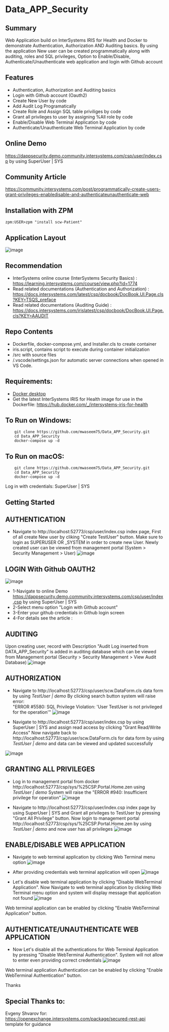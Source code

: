 # Data_APP_Security

## Summary
Web Application build on InterSystems IRIS for Health and Docker to demonstrate Authentication, Authorization AND Auditing basics.
By using the application New user can be created programmatically along with auditing, roles and SQL privileges, Option to Enable/Disable, Authenticate/Unauthenticate web application and login with Github account

## Features
* Authentication, Authorization and Auditing basics
* Login with Github account (Oauth2)
* Create New User by code
* Add Audit Log Programatically
* Create Role and Assign SQL table priviliges by code
* Grant all privileges to user by assigning %All role by code
* Enable/Disable Web Terminal Application by code
* Authenticate/Unauthenticate Web Terminal Application by code

## Online Demo
https://dappsecurity.demo.community.intersystems.com/csp/user/index.csp by using SuperUser | SYS
## Community Article
https://community.intersystems.com/post/programmatically-create-users-grant-privileges-enabledisable-and-authenticateunauthenticate-web

## Installation with ZPM
```
zpm:USER>zpm "install scw-Patient"
```
## Application Layout
![image](https://user-images.githubusercontent.com/18219467/143904440-21d604b6-43e5-46f6-b19f-0f3292aa5152.png)

## Recommendation 
 * InterSystems online course (InterSystems Security Basics) : https://learning.intersystems.com/course/view.php?id=1774 
 * Read related documentations (Authentication and Authorization) : https://docs.intersystems.com/latest/csp/docbook/DocBook.UI.Page.cls?KEY=TSQS_preface
 * Read related documentations (Auditing Guide) : https://docs.intersystems.com/irislatest/csp/docbook/DocBook.UI.Page.cls?KEY=AAUDIT

## Repo Contents   
* Dockerfile, docker-compose.yml, and Installer.cls to create container
* iris.script, contains script to execute during container initialization 
* /src with source files 
* /.vscode/settings.json for automatic server connections when opened in VS Code.

## Requirements:  
* [Docker desktop]( https://www.docker.com/products/docker-desktop)
* Get the latest InterSystems IRIS for Health image for use in the Dockerfile: https://hub.docker.com/_/intersystems-iris-for-health  

## To Run on Windows:  
```
	git clone https://github.com/mwaseem75/Data_APP_Security.git  
	cd Data_APP_Security  
	docker-compose up -d  
```
## To Run on macOS:  

```
	git clone https://github.com/mwaseem75/Data_APP_Security.git 
	cd Data_APP_Security 
	docker-compose up -d  
```
Log in with credentials: SuperUser | SYS


## Getting Started 

## AUTHENTICATION
* Navigate to http://localhost:52773/csp/user/index.csp index page, First of all create New user by cliking "Create TestUser" button. Make sure to login as SUPERUSER OR _SYSTEM in order to create new User.
Newly created user can be viewed from management portal (System > Security Management > User)
![image](https://user-images.githubusercontent.com/18219467/143899649-a1f630de-fff5-4e08-ae11-30185c83b718.png)

## LOGIN With Github OAUTH2
![image](https://user-images.githubusercontent.com/18219467/144722058-47423b00-f862-4e21-811b-316e7becc684.png)
* 1-Navigate to online Demo https://dappsecurity.demo.community.intersystems.com/csp/user/index.csp by using SuperUser | SYS
* 2-Select menu option "Login with Github account" 
* 3-Enter your github credentials in Github login screen
* 4-For details see the article : 

## AUDITING
Upon creating user, record with Description "Audit Log inserted from DATA_APP_Security" is added in auditing database which can be viewed from Management portal 
(Security > Security Management > View Audit Database)
![image](https://user-images.githubusercontent.com/18219467/144225356-f285bf7b-226d-45e8-bad6-6ccc525301a5.png)

## AUTHORIZATION
* Navigate to http://localhost:52773/csp/user/scw.DataForm.cls data form by using *TestUser | demo* 
By clicking search button system will raise error: 	
"ERROR #5580: SQL Privilege Violation: 'User TestUser is not privileged for the operation'"
![image](https://user-images.githubusercontent.com/18219467/143900764-fe45525c-3942-415d-8aa9-e90bc550c3a5.png)

* Navigate to http://localhost:52773/csp/user/index.csp by using SuperUser | SYS and assign read access by clicking "Grant Read/Write Access"
Now navigate back to http://localhost:52773/csp/user/scw.DataForm.cls for data form by using *TestUser | demo* and data can be viewed and updated successfully

![image](https://user-images.githubusercontent.com/18219467/143901209-ec5d2e19-a6c5-4670-af52-95983fc6f269.png)

## GRANTING ALL PRIVILEGES
* Log in to management portal from docker http://localhost:52773/csp/sys/%25CSP.Portal.Home.zen using *TestUser | demo*
System will raise the "ERROR #940: Insufficient privilege for operation"
![image](https://user-images.githubusercontent.com/18219467/143904877-714ddd94-bdfb-4fa6-a2bf-e69952fcb24a.png)

* Navigate to http://localhost:52773/csp/user/index.csp index page by using SuperUser | SYS and Grant all privileges to TestUser by pressing "Grant All Privilege" button.
Now login to management portal http://localhost:52773/csp/sys/%25CSP.Portal.Home.zen by using *TestUser | demo* and now user has all privileges
![image](https://user-images.githubusercontent.com/18219467/143905675-2415fc00-cb9d-4099-a2ed-e93ecaf151c3.png)


## ENABLE/DISABLE WEB APPLICATION
* Navigate to web terminal application by clicking Web Terminal menu option
![image](https://user-images.githubusercontent.com/18219467/143905910-8e65a149-8fc2-48f9-bf95-bf0771aeb6b2.png)

* After providing credentials web terminal application will open
![image](https://user-images.githubusercontent.com/18219467/143906332-e884bc13-488a-409a-aec7-bdfb812f8177.png)

* Let's disable web terminal application by clicking "Disable WebTerminal Application". 
 Now Navigate to web terminal application by clicking Web Terminal menu option and system will display message that application not found
 ![image](https://user-images.githubusercontent.com/18219467/143906819-b37e725d-d023-471f-a065-56b07bf971a5.png)

Web terminal application can be enabled by clicking "Enable WebTerminal Application" button.


## AUTHENTICATE/UNAUTHENTICATE WEB APPLICATION
 * Now Let's disable all the authentications for Web Terminal Application by pressing "Disable WebTerminal Authentication". 
 System will not allow to enter even providing correct credentials
 ![image](https://user-images.githubusercontent.com/18219467/143907300-e6177d2b-5b38-4d67-9b2d-3e11fa19169c.png)

Web terminal application Authentication can be enabled by clicking "Enable WebTerminal Authentication" button.



Thanks


## Special Thanks to:
Evgeny Shvarov for: https://openexchange.intersystems.com/package/secured-rest-api template for guidance



